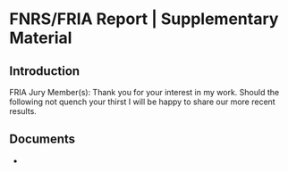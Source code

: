 # FNRS/FRIA Report | Supplementary Material

## Introduction
FRIA Jury Member(s): Thank you for your interest in my work. Should the following not quench your thirst I will be happy to share our more recent results.

## Documents

* 